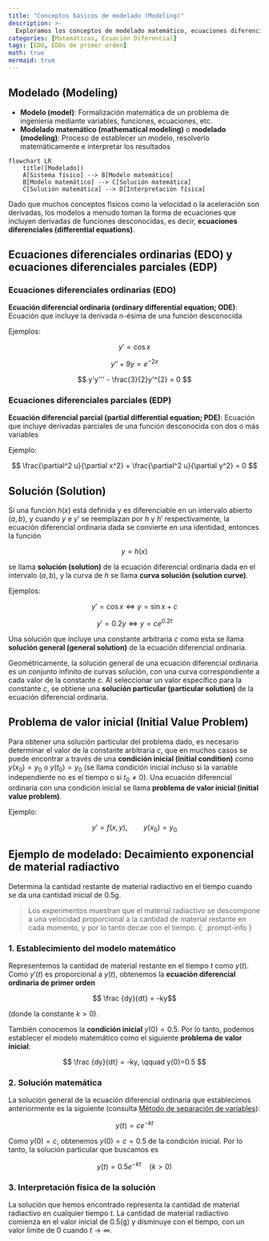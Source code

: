 ```yaml
---
title: "Conceptos básicos de modelado (Modeling)"
description: >-
  Exploramos los conceptos de modelado matemático, ecuaciones diferenciales ordinarias, ecuaciones diferenciales parciales y problemas de valor inicial.
categories: [Matemáticas, Ecuación Diferencial]
tags: [EDO, EDOs de primer orden]
math: true
mermaid: true
---
```


## Modelado (Modeling)
- **Modelo (model)**: Formalización matemática de un problema de ingeniería mediante variables, funciones, ecuaciones, etc.
- **Modelado matemático (mathematical modeling)** o **modelado (modeling)**: Proceso de establecer un modelo, resolverlo matemáticamente e interpretar los resultados

```mermaid
flowchart LR
	title([Modelado])
	A[Sistema físico] --> B[Modelo matemático]
	B[Modelo matemático] --> C[Solución matemática]
	C[Solución matemática] --> D[Interpretación física]
```

Dado que muchos conceptos físicos como la velocidad o la aceleración son derivadas, los modelos a menudo toman la forma de ecuaciones que incluyen derivadas de funciones desconocidas, es decir, **ecuaciones diferenciales (differential equations)**.

## Ecuaciones diferenciales ordinarias (EDO) y ecuaciones diferenciales parciales (EDP)
### Ecuaciones diferenciales ordinarias (EDO)
**Ecuación diferencial ordinaria (ordinary differential equation; ODE)**: Ecuación que incluye la derivada n-ésima de una función desconocida

Ejemplos:

$$y' = \cos x$$

$$ y'' + 9y = e^{-2x} $$

$$ y'y''' - \frac{3}{2}y'^{2} = 0 $$


### Ecuaciones diferenciales parciales (EDP)
**Ecuación diferencial parcial (partial differential equation; PDE)**: Ecuación que incluye derivadas parciales de una función desconocida con dos o más variables

Ejemplo:

$$ \frac{\partial^2 u}{\partial x^2} + \frac{\partial^2 u}{\partial y^2} = 0 $$

## Solución (Solution)
Si una función $h(x)$ está definida y es diferenciable en un intervalo abierto $(a, b)$, y cuando $y$ e $y'$ se reemplazan por $h$ y $h'$ respectivamente, la ecuación diferencial ordinaria dada se convierte en una identidad, entonces la función

$$ y = h(x) $$

se llama **solución (solution)** de la ecuación diferencial ordinaria dada en el intervalo $(a, b)$, y la curva de $h$ se llama **curva solución (solution curve)**.

Ejemplos:

$$ y'=\cos x \Leftrightarrow y=\sin x+c $$

$$ y'=0.2y \Leftrightarrow y=ce^{0.2t} $$

Una solución que incluye una constante arbitraria $c$ como esta se llama **solución general (general solution)** de la ecuación diferencial ordinaria.

Geométricamente, la solución general de una ecuación diferencial ordinaria es un conjunto infinito de curvas solución, con una curva correspondiente a cada valor de la constante $c$. Al seleccionar un valor específico para la constante $c$, se obtiene una **solución particular (particular solution)** de la ecuación diferencial ordinaria.

## Problema de valor inicial (Initial Value Problem)
Para obtener una solución particular del problema dado, es necesario determinar el valor de la constante arbitraria $c$, que en muchos casos se puede encontrar a través de una **condición inicial (initial condition)** como $y(x_{0})=y_{0}$ o $y(t_{0})=y_{0}$ (se llama condición inicial incluso si la variable independiente no es el tiempo o si $t_{0}\neq0$). Una ecuación diferencial ordinaria con una condición inicial se llama **problema de valor inicial (initial value problem)**.

Ejemplo:

$$ y'=f(x,y),\qquad y(x_{0})=y_{0} $$

## Ejemplo de modelado: Decaimiento exponencial de material radiactivo
Determina la cantidad restante de material radiactivo en el tiempo cuando se da una cantidad inicial de 0.5g.
> Los experimentos muestran que el material radiactivo se descompone a una velocidad proporcional a la cantidad de material restante en cada momento, y por lo tanto decae con el tiempo.
{: .prompt-info }

### 1. Establecimiento del modelo matemático
Representemos la cantidad de material restante en el tiempo $t$ como $y(t)$. Como $y'(t)$ es proporcional a $y(t)$, obtenemos la **ecuación diferencial ordinaria de primer orden**

$$ \frac {dy}{dt} = -ky$$ 

(donde la constante $k>0$).

También conocemos la **condición inicial** $y(0)=0.5$. Por lo tanto, podemos establecer el modelo matemático como el siguiente **problema de valor inicial**:

$$ \frac {dy}{dt} = -ky, \qquad y(0)=0.5 $$

### 2. Solución matemática
La solución general de la ecuación diferencial ordinaria que establecimos anteriormente es la siguiente (consulta [Método de separación de variables](/posts/Separation-of-Variables/#ejemplo-de-modelado-datación-por-radiocarbono)):

$$ y(t)=ce^{-kt} $$

Como $y(0)=c$, obtenemos $y(0)=c=0.5$ de la condición inicial. Por lo tanto, la solución particular que buscamos es

$$ y(t)=0.5e^{-kt} \quad(k>0)$$

### 3. Interpretación física de la solución
La solución que hemos encontrado representa la cantidad de material radiactivo en cualquier tiempo $t$. La cantidad de material radiactivo comienza en el valor inicial de 0.5(g) y disminuye con el tiempo, con un valor límite de $0$ cuando $t \to \infty$.